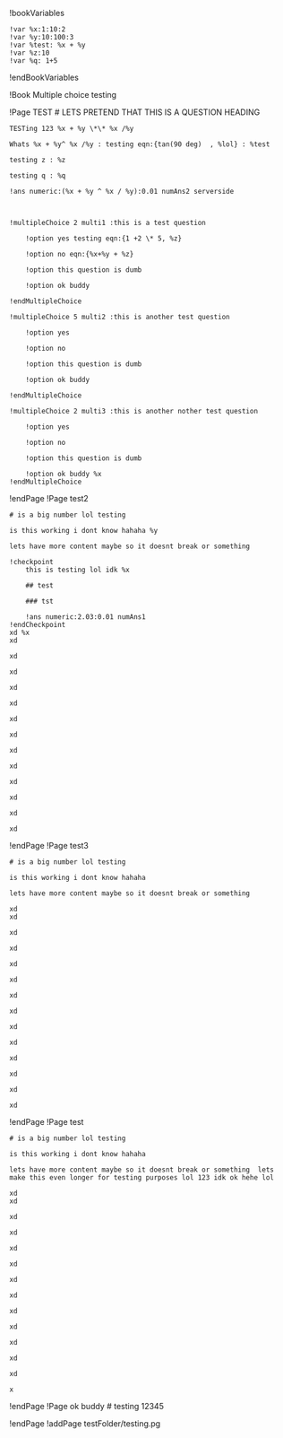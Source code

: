 !bookVariables

	!var %x:1:10:2
	!var %y:10:100:3
	!var %test: %x + %y
	!var %z:10
	!var %q: 1+5

!endBookVariables

!Book Multiple choice testing 


!Page TEST 
	# LETS PRETEND THAT THIS IS A QUESTION HEADING

	TESTing 123 %x + %y \*\* %x /%y 
	
	Whats %x + %y^ %x /%y : testing eqn:{tan(90 deg)  , %lol} : %test

	testing z : %z
	
	testing q : %q

	!ans numeric:(%x + %y ^ %x / %y):0.01 numAns2 serverside


	
	!multipleChoice 2 multi1 :this is a test question
		
		!option yes testing eqn:{1 +2 \* 5, %z}

		!option no eqn:{%x+%y + %z}

		!option this question is dumb

		!option ok buddy

	!endMultipleChoice 

	!multipleChoice 5 multi2 :this is another test question 
		
		!option yes

		!option no 

		!option this question is dumb

		!option ok buddy

	!endMultipleChoice 
	
	!multipleChoice 2 multi3 :this is another nother test question
		
		!option yes

		!option no 

		!option this question is dumb

		!option ok buddy %x
	!endMultipleChoice
!endPage
!Page test2

	# is a big number lol testing

	is this working i dont know hahaha %y

	lets have more content maybe so it doesnt break or something  
	
	!checkpoint
		this is testing lol idk %x

		## test

		### tst

		!ans numeric:2.03:0.01 numAns1
	!endCheckpoint
	xd %x
	xd
	
	xd
	
	xd
	
	xd
	
	xd
	
	xd
	
	xd
	
	xd
	
	xd
	
	xd
	
	xd
	
	xd
	
	xd
	
		
!endPage
!Page test3

	# is a big number lol testing

	is this working i dont know hahaha

	lets have more content maybe so it doesnt break or something  
	
	xd	
	xd
	
	xd
	
	xd
	
	xd
	
	xd
	
	xd
	
	xd
	
	xd
	
	xd
	
	xd
	
	xd
	
	xd
	
	xd
	
		
!endPage
!Page test

	# is a big number lol testing

	is this working i dont know hahaha

	lets have more content maybe so it doesnt break or something  lets make this even longer for testing purposes lol 123 idk ok hehe lol
	
	xd	
	xd
	
	xd
	
	xd
	
	xd
	
	xd
	
	xd
	
	xd
	
	xd
	
	xd
	
	xd
	
	xd
	
	xd
	
	x
		
!endPage
!Page ok buddy
	# testing 12345

!endPage
!addPage testFolder/testing.pg
